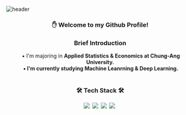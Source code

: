 ![header](https://capsule-render.vercel.app/api?type=waving&text=Sumin%20Kwak&height=200&color=5BFFB0&fontColor=ffffff&fontSize=60)

<h3 align="center"> ✋ Welcome to my Github Profile! </h3>



<h3 align="center">  Brief Introduction </h3>
<p align="center">
  &nbsp;▪ I'm majoring in <b>Applied Statistics<b> & <b>Economics<b> at Chung-Ang University. </br>
  &nbsp;▪ I'm currently studying <b>Machine Leanrning<b> & <b>Deep Learning<b>. </br></br>
  
</p>
<h3 align="center">🛠 Tech Stack 🛠</h3>
<p align="center">
  <img src="https://img.shields.io/badge/Python-3766AB?style=flat-square&logo=Python&logoColor=white"/></a>&nbsp 
  <img src="https://img.shields.io/badge/R-276DC3?style=flat-square&logo=R&logoColor=white"/></a>&nbsp 
  <img src="https://img.shields.io/badge/MySQL-4479A1?style=flat-square&logo=mysql&logoColor=white"/></a>&nbsp 
  <img src="https://img.shields.io/badge/C++-00599C?style=flat-square&logo=C%2B%2B&&logoColor=white"/></a>&nbsp 
